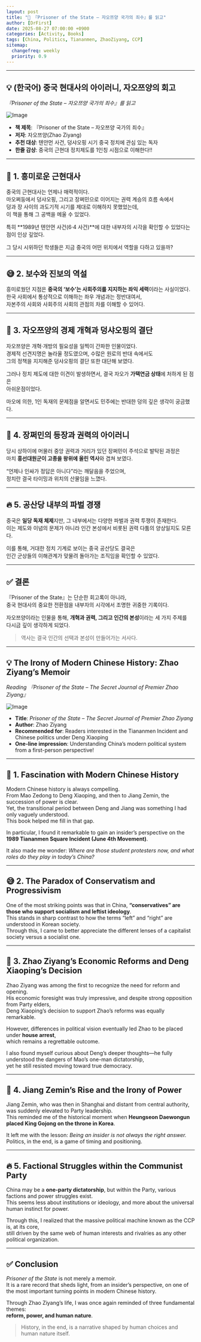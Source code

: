 ```yaml
---
layout: post
title: "📘 『Prisoner of the State – 자오쯔양 국가의 죄수』를 읽고"
author: [DrFirst]
date: 2025-08-27 07:00:00 +0900
categories: [Activity, Books]
tags: [China, Politics, Tiananmen, ZhaoZiyang, CCP]
sitemap:
  changefreq: weekly
  priority: 0.9
---
```


---

## 💡 (한국어) 중국 현대사의 아이러니, 자오쯔양의 회고  
_『Prisoner of the State – 자오쯔양 국가의 죄수』를 읽고_

![Image](https://github.com/user-attachments/assets/31622b9d-5b9e-4ee3-8538-061628aeab0a)  

* **책 제목**: 『Prisoner of the State – 자오쯔양 국가의 죄수』  
* **저자**: 자오쯔양(Zhao Ziyang)  
* **추천 대상**: 톈안먼 사건, 덩샤오핑 시기 중국 정치에 관심 있는 독자  
* **한줄 감상**: 중국의 근현대 정치제도를 1인칭 시점으로 이해한다!!  

---

## 🧐 1. 흥미로운 근현대사  

중국의 근현대사는 언제나 매력적이다.  
마오쩌둥에서 덩샤오핑, 그리고 장쩌민으로 이어지는 권력 계승의 흐름 속에서  
덩과 장 사이의 과도기적 시기를 제대로 이해하지 못했었는데,  
이 책을 통해 그 공백을 메울 수 있었다.  

특히 **1989년 톈안먼 사건(6·4 사건)**에 대한 내부자의 시각을 확인할 수 있었다는 점이 인상 깊었다.  

그 당시 시위하던 학생들은 지금 중국의 어떤 위치에서 역할을 다하고 있을까?  

---

## 😅 2. 보수와 진보의 역설  

흥미로웠던 지점은 **중국의 ‘보수’는 사회주의를 지지하는 좌익 세력**이라는 사실이었다.  
한국 사회에서 통상적으로 이해하는 좌우 개념과는 정반대여서,  
자본주의 사회와 사회주의 사회의 관점의 차를 이해할 수 있어다.  

---

## 🚀 3. 자오쯔양의 경제 개혁과 덩샤오핑의 결단  

자오쯔양은 개혁·개방의 필요성을 일찍이 간파한 인물이었다.  
경제적 선견지명은 놀라울 정도였으며, 수많은 원로의 반대 속에서도  
그의 정책을 지지해준 덩샤오핑의 결단 또한 대단해 보였다.  

그러나 정치 제도에 대한 이견이 발생하면서, 결국 자오가 **가택연금 상태**에 처하게 된 점은  
아쉬운점이었다.  

마오에 의한, 1인 독재의 문제점을 알면서도 민주에는 반대한 덩의 깊은 생각이 궁금했다.  

---

## 🐾 4. 장쩌민의 등장과 권력의 아이러니  

당시 상하이에 머물러 중앙 권력과 거리가 있던 장쩌민이 주석으로 발탁된 과정은  
마치 **흥선대원군이 고종을 왕위에 올린 역사**와 겹쳐 보였다.  

“언제나 인싸가 정답은 아니다”라는 깨달음을 주었으며,  
정치란 결국 타이밍과 위치의 산물임을 느꼈다.  

---

## 🔥 5. 공산당 내부의 파벌 경쟁  

중국은 **일당 독재 체제**지만, 그 내부에서는 다양한 파벌과 권력 투쟁이 존재한다.  
이는 제도와 이념의 문제가 아니라 인간 본성에서 비롯된 권력 다툼의 양상일지도 모른다.  

이를 통해, 거대한 정치 기계로 보이는 중국 공산당도 결국은  
인간 군상들의 이해관계가 맞물려 돌아가는 조직임을 확인할 수 있었다.  

---

## ✅ 결론  

『Prisoner of the State』는 단순한 회고록이 아니라,  
중국 현대사의 중요한 전환점을 내부자의 시각에서 조명한 귀중한 기록이다.  

자오쯔양이라는 인물을 통해, **개혁과 권력, 그리고 인간의 본성**이라는 세 가지 주제를  
다시금 깊이 생각하게 되었다.  

> 역사는 결국 인간의 선택과 본성이 만들어가는 서사다.



---

## 💡 The Irony of Modern Chinese History: Zhao Ziyang’s Memoir  
_Reading 『Prisoner of the State – The Secret Journal of Premier Zhao Ziyang』_

![Image](https://github.com/user-attachments/assets/31622b9d-5b9e-4ee3-8538-061628aeab0a)  

* **Title**: *Prisoner of the State – The Secret Journal of Premier Zhao Ziyang*  
* **Author**: Zhao Ziyang  
* **Recommended for**: Readers interested in the Tiananmen Incident and Chinese politics under Deng Xiaoping  
* **One-line impression**: Understanding China’s modern political system from a first-person perspective!  

---

## 🧐 1. Fascination with Modern Chinese History  

Modern Chinese history is always compelling.  
From Mao Zedong to Deng Xiaoping, and then to Jiang Zemin, the succession of power is clear.  
Yet, the transitional period between Deng and Jiang was something I had only vaguely understood.  
This book helped me fill in that gap.  

In particular, I found it remarkable to gain an insider’s perspective on the **1989 Tiananmen Square Incident (June 4th Movement)**.  

It also made me wonder: *Where are those student protesters now, and what roles do they play in today’s China?*  

---

## 😅 2. The Paradox of Conservatism and Progressivism  

One of the most striking points was that in China, **“conservatives” are those who support socialism and leftist ideology**.  
This stands in sharp contrast to how the terms “left” and “right” are understood in Korean society.  
Through this, I came to better appreciate the different lenses of a capitalist society versus a socialist one.  

---

## 🚀 3. Zhao Ziyang’s Economic Reforms and Deng Xiaoping’s Decision  

Zhao Ziyang was among the first to recognize the need for reform and opening.  
His economic foresight was truly impressive, and despite strong opposition from Party elders,  
Deng Xiaoping’s decision to support Zhao’s reforms was equally remarkable.  

However, differences in political vision eventually led Zhao to be placed under **house arrest**,  
which remains a regrettable outcome.  

I also found myself curious about Deng’s deeper thoughts—he fully understood the dangers of Mao’s one-man dictatorship,  
yet he still resisted moving toward true democracy.  

---

## 🐾 4. Jiang Zemin’s Rise and the Irony of Power  

Jiang Zemin, who was then in Shanghai and distant from central authority, was suddenly elevated to Party leadership.  
This reminded me of the historical moment when **Heungseon Daewongun placed King Gojong on the throne in Korea**.  

It left me with the lesson: *Being an insider is not always the right answer.*  
Politics, in the end, is a game of timing and positioning.  

---

## 🔥 5. Factional Struggles within the Communist Party  

China may be a **one-party dictatorship**, but within the Party, various factions and power struggles exist.  
This seems less about institutions or ideology, and more about the universal human instinct for power.  

Through this, I realized that the massive political machine known as the CCP is, at its core,  
still driven by the same web of human interests and rivalries as any other political organization.  

---

## ✅ Conclusion  

*Prisoner of the State* is not merely a memoir.  
It is a rare record that sheds light, from an insider’s perspective, on one of the most important turning points in modern Chinese history.  

Through Zhao Ziyang’s life, I was once again reminded of three fundamental themes:  
**reform, power, and human nature**.  

> History, in the end, is a narrative shaped by human choices and human nature itself.  

